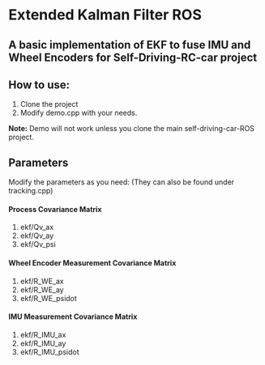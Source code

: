 # Extended Kalman Filter ROS

## A basic implementation of EKF to fuse IMU and Wheel Encoders for Self-Driving-RC-car project

## How to use:
1. Clone the project
2. Modify demo.cpp with your needs. 

**Note:** Demo will not work unless you clone the main self-driving-car-ROS project. 

## Parameters

Modify the parameters as you need: (They can also be found under tracking.cpp)

#### Process Covariance Matrix
1. ekf/Qv_ax 
2. ekf/Qv_ay    
3. ekf/Qv_psi      

#### Wheel Encoder Measurement Covariance Matrix
1. ekf/R_WE_ax    
2. ekf/R_WE_ay  
3. ekf/R_WE_psidot

#### IMU Measurement Covariance Matrix
1. ekf/R_IMU_ax
2. ekf/R_IMU_ay       
3. ekf/R_IMU_psidot   
